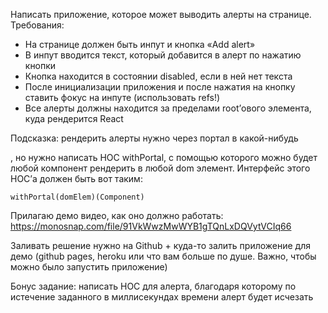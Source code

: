 Написать приложение, которое может выводить алерты на странице.
Требования:

- На странице должен быть инпут и кнопка «Add alert»
- В инпут вводится текст, который добавится в алерт по нажатию кнопки
- Кнопка находится в состоянии disabled, если в ней нет текста
- После инициализации приложения и после нажатия на кнопку ставить фокус на инпуте (использовать refs!)
- Все алерты должны находится за пределами root’ового элемента, куда рендерится React

Подсказка: рендерить алерты нужно через портал в какой-нибудь <div class=‘alerts-list’></div>, но нужно написать HOC withPortal, c помощью которого можно будет любой компонент рендерить в любой dom элемент. Интерфейс этого HOC’а должен быть вот таким:

```
withPortal(domElem)(Component)
```

Прилагаю демо видео, как оно должно работать: https://monosnap.com/file/91VkWwzMwWYB1gTQnLxDQVytVCIq66

Заливать решение нужно на Github + куда-то залить приложение для демо (github pages, heroku или что вам больше по душе. Важно, чтобы можно было запустить приложение)

Бонус задание: написать HOC для алерта, благодаря которому по истечение заданного в миллисекундах времени алерт будет исчезать
